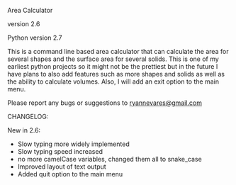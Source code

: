 Area Calculator

version 2.6

Python version 2.7

This is a command line based area calculator that can calculate the area for several shapes and the surface area for several solids.  This is one of my earliest python projects so it might not be the prettiest but in the future I have plans to also add features such as more shapes and solids as well as the ability to calculate volumes.  Also, I will add an exit option to the main menu.

Please report any bugs or suggestions to ryannevares@gmail.com


CHANGELOG:

New in 2.6:
* Slow typing more widely implemented
* Slow typing speed increased
* no more camelCase variables, changed them all to snake_case
* Improved layout of text output
* Added quit option to the main menu
